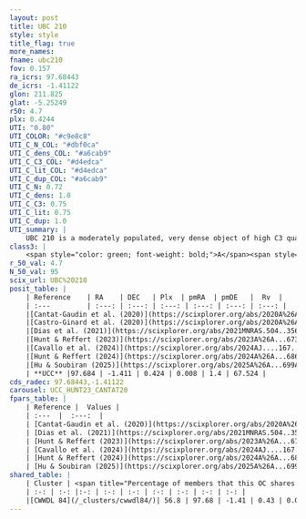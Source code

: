 ```yaml
---
layout: post
title: UBC 210
style: style
title_flag: true
more_names: 
fname: ubc210
fov: 0.157
ra_icrs: 97.68443
de_icrs: -1.41122
glon: 211.825
glat: -5.25249
r50: 4.7
plx: 0.4244
UTI: "0.80"
UTI_COLOR: "#c9e8c8"
UTI_C_N_COL: "#dbf0ca"
UTI_C_dens_COL: "#a6cab9"
UTI_C_C3_COL: "#d4edca"
UTI_C_lit_COL: "#d4edca"
UTI_C_dup_COL: "#a6cab9"
UTI_C_N: 0.72
UTI_C_dens: 1.0
UTI_C_C3: 0.75
UTI_C_lit: 0.75
UTI_C_dup: 1.0
UTI_summary: |
    UBC 210 is a moderately populated, very dense object of high C3 quality. It is well-studied in the literature. This object shares a significant percentage of members with a later reported entry.
class3: |
    <span style="color: green; font-weight: bold;">A</span><span style="color: #FFC300; font-weight: bold;">B</span>
r_50_val: 4.7
N_50_val: 95
scix_url: UBC%20210
posit_table: |
    | Reference    | RA    | DEC   | Plx  | pmRA  | pmDE   |  Rv  |
    | :---         | :---: | :---: | :---: | :---: | :---: | :---: |
    |[Cantat-Gaudin et al. (2020)](https://scixplorer.org/abs/2020A%26A...640A...1C) | 97.675 | -1.413 | 0.402 | 0.011 | 1.417 | -- |
    |[Castro-Ginard et al. (2020)](https://scixplorer.org/abs/2020A%26A...635A..45C) | 97.682 | -1.429 | 0.404 | 0.017 | 1.41 | -- |
    |[Dias et al. (2021)](https://scixplorer.org/abs/2021MNRAS.504..356D) | 97.662 | -1.441 | 0.354 | 0.018 | 1.358 | -- |
    |[Hunt & Reffert (2023)](https://scixplorer.org/abs/2023A%26A...673A.114H) | 97.683 | -1.4 | 0.409 | 0.036 | 1.387 | 70.664 |
    |[Cavallo et al. (2024)](https://scixplorer.org/abs/2024AJ....167...12C) | 97.691 | -1.425 | 0.414 | -- | -- | -- |
    |[Hunt & Reffert (2024)](https://scixplorer.org/abs/2024A%26A...686A..42H) | 97.683 | -1.4 | 0.409 | 0.036 | 1.387 | 70.664 |
    |[Hu & Soubiran (2025)](https://scixplorer.org/abs/2025A%26A...699A.246H) | 97.691 | -1.425 | -- | -- | -- | -- |
    | **UCC** |97.684 | -1.411 | 0.424 | 0.008 | 1.4 | 67.524 | 
cds_radec: 97.68443,-1.41122
carousel: UCC_HUNT23_CANTAT20
fpars_table: |
    | Reference |  Values |
    | :---  |  :---:  |
    | [Cantat-Gaudin et al. (2020)](https://scixplorer.org/abs/2020A%26A...640A...1C) | `AVNN=1.24, DMNN=11.83, AgeNN=9.11` |
    | [Dias et al. (2021)](https://scixplorer.org/abs/2021MNRAS.504..356D) | `Av=1.946, Dist=2242, logage=9.016, [Fe/H]=-0.119` |
    | [Hunt & Reffert (2023)](https://scixplorer.org/abs/2023A%26A...673A.114H) | `AV50=1.783, diffAV50=1.184, MOD50=11.691, logAge50=8.896` |
    | [Cavallo et al. (2024)](https://scixplorer.org/abs/2024AJ....167...12C) | `AV50=1.7, dMod50=11.38, logAge50=9.18, [Fe/H]50=0.12` |
    | [Hunt & Reffert (2024)](https://scixplorer.org/abs/2024A%26A...686A..42H) | `MassJ=624.670` |
    | [Hu & Soubiran (2025)](https://scixplorer.org/abs/2025A%26A...699A.246H) | `MA22=-0.14, MA23f=-0.26, MA23g=-0.14, MZ23=-0.12, MK24=-0.21, MF24=-0.14` |
shared_table: |
    | Cluster | <span title="Percentage of members that this OC shares with the ones listed">%</span>   | RA   | DEC   | Plx   | pmRA  | pmDE  | Rv | UTI |
    | :-: | :-: |:-: | :-: | :-: | :-: | :-: | :-: | :-: |
    |[CWWDL 84](/_clusters/cwwdl84/)| 56.8 | 97.68 | -1.41 | 0.43 | 0.02 | 1.4 | 67.52 |0.0 |
---
```

